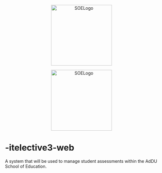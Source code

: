 <p align="center"><a target="_blank" rel="noopener noreferrer"><img width="200" src="https://i.ibb.co/mHw4WqW/download.png" alt="SOELogo"></a></p>
<p align="center"><a target="_blank" rel="noopener noreferrer"><img width="200" src="https://www.addu.edu.ph/wp-content/uploads/2015/05/00-OFFICIAL-AdDU-Seal-500px-300x300.jpg" alt="SOELogo"></a></p>

# -itelective3-web
A system that will be used to manage student assessments within the AdDU School of Education.
